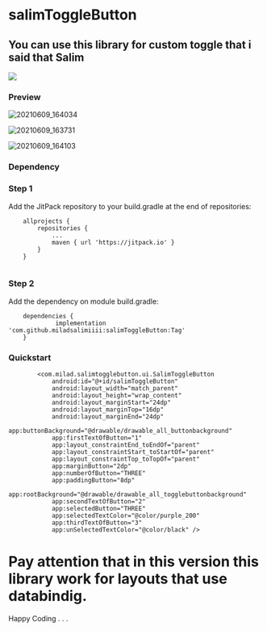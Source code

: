 # salimToggleButton
## You can use this library for custom toggle that i said that Salim

[![](https://jitpack.io/v/miladsalimiiii/salimToggleButton.svg)](https://jitpack.io/#miladsalimiiii/salimToggleButton)

### Preview

![20210609_164034](https://user-images.githubusercontent.com/31917346/123479424-272fca00-d616-11eb-89db-e50b420d2f52.jpg)


![20210609_163731](https://user-images.githubusercontent.com/31917346/123479476-3e6eb780-d616-11eb-88cb-c1f2dc3da7ec.gif)

![20210609_164103](https://user-images.githubusercontent.com/31917346/123479452-357de600-d616-11eb-8fd1-6eafbdde3577.jpg)

### Dependency

### Step 1
Add the JitPack repository to your build.gradle at the end of repositories:
```
	allprojects {
		repositories {
			...
			maven { url 'https://jitpack.io' }
		}
	}
        
```

### Step 2
Add the dependency on module build.gradle:
```
	dependencies {
	         implementation 'com.github.miladsalimiiii:salimToggleButton:Tag'
	}
``` 

### Quickstart

```
        <com.milad.salimtogglebutton.ui.SalimToggleButton
            android:id="@+id/salimToggleButton"
            android:layout_width="match_parent"
            android:layout_height="wrap_content"
            android:layout_marginStart="24dp"
            android:layout_marginTop="16dp"
            android:layout_marginEnd="24dp"
            app:buttonBackground="@drawable/drawable_all_buttonbackground"
            app:firstTextOfButton="1"
            app:layout_constraintEnd_toEndOf="parent"
            app:layout_constraintStart_toStartOf="parent"
            app:layout_constraintTop_toTopOf="parent"
            app:marginButton="2dp"
            app:numberOfButton="THREE"
            app:paddingButton="8dp"
            app:rootBackground="@drawable/drawable_all_togglebuttonbackground"
            app:secondTextOfButton="2"
            app:selectedButton="THREE"
            app:selectedTextColor="@color/purple_200"
            app:thirdTextOfButton="3"
            app:unSelectedTextColor="@color/black" />
```

# Pay attention that in this version this library work for layouts that use databindig.

Happy Coding . . .
